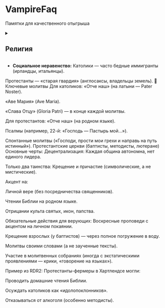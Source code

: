 # VampireFaq

Памятки для качественного отыгрыша 

<details>
  <summary><h2> Религия </h2></summary>

  <details>
  <summary> Католическая церковь </summary>

- **Централизация:** Главенство Папы Римского, строгая иерархия (священники, епископы).
- **Таинства:** 7 обрядов (крещение, причастие, исповедь, миропомазание, венчание, соборование, рукоположение).

<details>
  <summary> Ритуалы: </summary>
  
-   Месса на латыни (до 1960-х). Исповедь священнику в исповедальне.
-   Почитание святых, Девы Марии, икон и реликвий.
-   Посты (например, воздержание от мяса по пятницам).

  </details> 
  
details>
  <summary> Обязательные действия для верующих: </summary>

- Воскресная месса — пропуск считался грехом.
- Ежегодная исповедь и причастие (минимум раз в год).
- Молитва Розария (чередование «Отче наш» и «Аве Мария» с размышлением о «тайнах» Христа).
- Соблюдение постов (Великий пост, Адвент).

 </details>

Пример из RDR2:

```
Католики в Сен-Дени (как ирландские иммигранты) могли:
Носить нательные крестики.
Осенять себя крестным знамением (слева направо) при виде церкви или упоминании смерти.
Посещать исповедь после «греховных» поступков (например, ограбления).
```

 <details>
  <summary> Конфликты между конфессиями </summary>

   - Протестанты считали католиков «агентами Папы», угрозой демократии.
   - В газетах писали, что католики пьют кровь младенцев (абсурдные слухи).

 </details>

 
  </details>

- **Социальное неравенство:** Католики — часто бедные иммигранты (ирландцы, итальянцы).

  </details>

 </details>


Протестанты — «старая гвардия» (англосаксы, владельцы земель).
📿 Ключевые молитвы
Для католиков:
«Отче наш» (на латыни — Pater Noster).

«Аве Мария» (Ave Maria).

«Слава Отцу» (Gloria Patri) — в конце каждой молитвы.

Для протестантов:
«Отче наш» (на родном языке).

Псалмы (например, 22-й: «Господь — Пастырь мой...»).

Спонтанные молитвы («Господи, прости мои грехи и направь на путь истинный»).
Протестантские церкви (баптисты, методисты, лютеране)
Основные черты:
Децентрализация: Каждая община автономна, нет единого лидера.

Только два таинства: Крещение и причастие (символические, а не мистические).

Акцент на:

Личной вере (без посредничества священников).

Чтении Библии на родном языке.

Отрицании культа святых, икон, папства.

Обязательные действия для верующих:
Воскресные проповеди с акцентом на личном покаянии.

Крещение взрослых (у баптистов) — через полное погружение в воду.

Молитвы своими словами (а не заученные тексты).

Участие в молитвенных собраниях (иногда с экстатическими проявлениями — крики, «говорение на языках»).

Пример из RDR2:
Протестанты-фермеры в Хартлендсе могли:

Проводить домашние чтения Библии.

Осуждать католиков как «идолопоклонников».

Отказываться от алкоголя (особенно методисты).

  </details>
